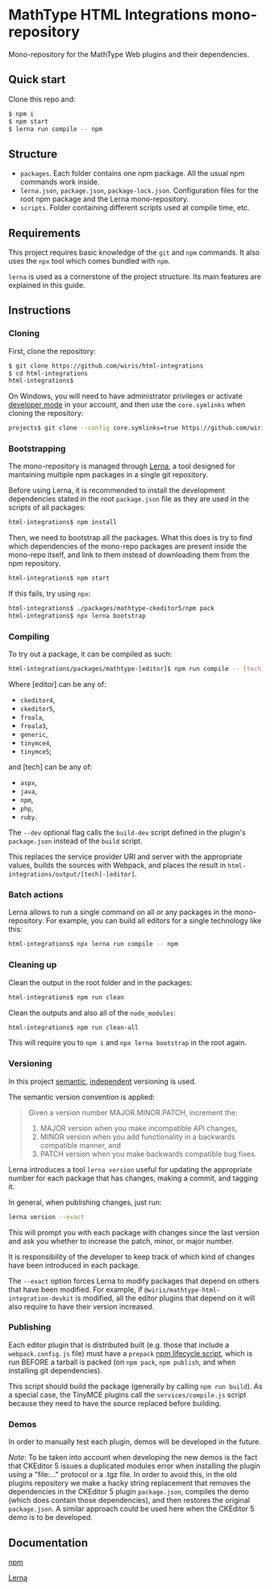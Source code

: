 # MathType HTML Integrations mono-repository

Mono-repository for the MathType Web plugins and their dependencies.

## Quick start

Clone this repo and:

```sh
$ npm i
$ npm start
$ lerna run compile -- npm
```

## Structure

- `packages`. Each folder contains one npm package. All the usual npm commands
work inside.
- `lerna.json`, `package.json`, `package-lock.json`. Configuration files for the
root npm package and the Lerna mono-repository.
- `scripts`. Folder containing different scripts used at compile time, etc.

## Requirements

This project requires basic knowledge of the `git` and `npm` commands.
It also uses the `npx` tool which comes bundled with `npm`.

`lerna` is used as a cornerstone of the project structure. Its main features
are explained in this guide.

## Instructions

### Cloning

First, clone the repository:

```sh
$ git clone https://github.com/wiris/html-integrations
$ cd html-integrations
html-integrations$
```

On Windows, you will need to have administrator privileges or activate
[developer mode](https://docs.microsoft.com/en-us/windows/uwp/get-started/enable-your-device-for-development)
in your account, and then use the `core.symlinks` when cloning the repository:

```sh
projects$ git clone --config core.symlinks=true https://github.com/wiris/html-integrations
```

### Bootstrapping

The mono-repository is managed through [Lerna](https://lerna.js.org/), a tool
designed for mantaining multiple npm packages in a single git repository.

Before using Lerna, it is recommended to install the development dependencies
stated in the root `package.json` file as they are used in the scripts of all
packages:

```sh
html-integrations$ npm install
```

Then, we need to bootstrap all the packages. What this does is try to find
which dependencies of the mono-repo packages are present inside the mono-repo
itself, and link to them instead of downloading them from the npm repository.

```sh
html-integrations$ npm start
```

If this fails, try using `npx`:

```sh
html-integrations$ ./packages/mathtype-ckeditor5/npm pack
html-integrations$ npx lerna bootstrap
```

### Compiling

To try out a package, it can be compiled as such:

```sh
html-integrations/packages/mathtype-[editor]$ npm run compile -- [tech] [--dev]
```

Where [editor] can be any of:

- `ckeditor4`,
- `ckeditor5`,
- `froala`,
- `froala3`,
- `generic`,
- `tinymce4`,
- `tinymce5`;

and [tech] can be any of:

- `aspx`,
- `java`,
- `npm`,
- `php`,
- `ruby`.

The `--dev` optional flag calls the `build-dev` script defined in the plugin's `package.json`
instead of the `build` script.

This replaces the service provider URI and server with the appropriate values,
builds the sources with Webpack, and places the result in
`html-integrations/output/[tech]-[editor]`.

### Batch actions

Lerna allows to run a single command on all or any packages in the
mono-repository. For example, you can build all editors for a single technology
like this:

```sh
html-integrations$ npx lerna run compile -- npm
```

### Cleaning up

Clean the output in the root folder and in the packages:

```sh
html-integrations$ npm run clean
```

Clean the outputs and also all of the `node_modules`:

```sh
html-integrations$ npm run clean-all
```

This will require you to `npm i` and `npx lerna bootstrap` in the root again.

### Versioning

In this project [semantic](https://semver.org),
[independent](https://github.com/lerna/lerna#independent-mode) versioning is
used.

The semantic version convention is applied:

> Given a version number MAJOR.MINOR.PATCH, increment the:
>
> 1. MAJOR version when you make incompatible API changes,
> 2. MINOR version when you add functionality in a backwards compatible manner, and
> 3. PATCH version when you make backwards compatible bug fixes.

Lerna introduces a tool `lerna version` useful for updating the appropriate
number for each package that has changes, making a commit, and tagging it.

In general, when publishing changes, just run:

```sh
lerna version --exact
```

This will prompt you with each package with changes since the last version
and ask you whether to increase the patch, minor, or major number.

It is responsibility of the developer to keep track of which kind of changes
have been introduced in each package.

The `--exact` option forces Lerna to modify packages that depend on others that
have been modified. For example, if `@wiris/mathtype-html-integration-devkit` is
modified, all the editor plugins that depend on it will also require to have
their version increased.

### Publishing

Each editor plugin that is distributed built (e.g. those that include a
`webpack.config.js` file) must have a `prepack`
[npm lifecycle script](https://docs.npmjs.com/misc/scripts), which is run
BEFORE a tarball is packed (on `npm pack`, `npm publish`, and when installing
git dependencies).

This script should build the package (generally by calling `npm run build`).
As a special case, the TinyMCE plugins call the `services/compile.js` script
because they need to have the source replaced before building.

### Demos

In order to manually test each plugin, demos will be developed in the future.

*Note*: To be taken into account when developing the new demos is the fact that
CKEditor 5 issues a duplicated modules error when installing the plugin using
a "file:..." protocol or a .tgz file. In order to avoid this, in the old
plugins repository we make a hacky string replacement that removes the
dependencies in the CKEditor 5 plugin `package.json`, compiles the demo
(which does contain those dependencies), and then restores the original
`package.json`. A similar approach could be used here when the CKEditor 5 demo
is to be developed.

## Documentation

[npm](https://docs.npmjs.com/)

[Lerna](https://github.com/lerna/lerna#readme) 